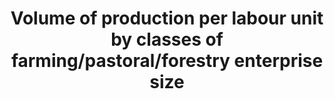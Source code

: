 ---
actual_indicator_available: null
actual_indicator_available_description: null
comments_and_limitations: null
computation_units: null
data_non_statistical: true
date_metadata_updated: null
date_of_national_source_publication: null
disaggregation_categories: null
disaggregation_geography: null
goal_meta_link: http://unstats.un.org/sdgs/files/metadata-compilation/Metadata-Goal-2.pdf
graph: null
graph_title: Volume of production per labour unit by classes of farming/pastoral/forestry
  enterprise size
graph_type: null
has_metadata: true
indicator: 2.3.1
indicator_definition: The indicator refers to the value of production per labour unit
  operated by small scale producers in the farming, pastoral and forestry sectors.
  Data will be produced by classes of enterprise size.
indicator_name: Volume of production per labour unit by classes of farming/pastoral/forestry
  enterprise size
indicator_sort_order: 02-03-01
indicator_variable: null
international_and_national_references: null
layout: indicator
method_of_computation: ''
national_geographical_coverage: United States
periodicity: null
permalink: /2-3-1/
published: false
rationale_interpretation: ''
reporting_status: notstarted
scheduled_update_by_SDG_team: null
scheduled_update_by_national_source: null
sdg_goal: 2
source_active_1: true
source_agency_staff_email_1: null
source_agency_staff_name_1: null
source_agency_survey_dataset_1: null
source_notes_1: null
source_title_1: null
source_url_1: null
target: By 2030, double the agricultural productivity and incomes of small-scale food
  producers, in particular women, indigenous peoples, family farmers, pastoralists
  and fishers, including through secure and equal access to land, other productive
  resources and inputs, knowledge, financial services, markets and opportunities for
  value addition and nonfarm employment.
target_id: '2.3'
time_period: null
title: Volume of production per labour unit by classes of farming/pastoral/forestry
  enterprise size
un_custodial_agency: FAO
un_designated_tier: '3'
variable_description: null
variable_notes: null
---
